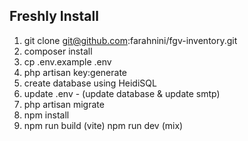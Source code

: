 ## Freshly Install

1. git clone git@github.com:farahnini/fgv-inventory.git
2. composer install
3. cp .env.example .env
4. php artisan key:generate
5. create database using HeidiSQL
6. update .env - (update database & update smtp)
7. php artisan migrate
8. npm install
9. npm run build (vite) npm run dev (mix)